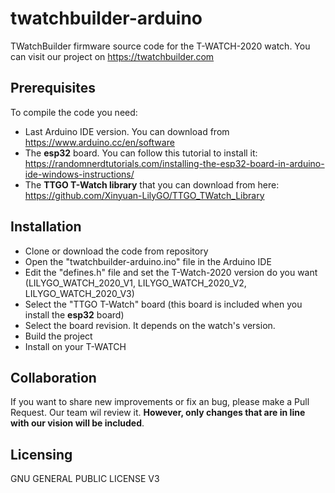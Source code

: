 # twatchbuilder-arduino

TWatchBuilder firmware source code for the T-WATCH-2020 watch. You can visit our project on https://twatchbuilder.com

## Prerequisites
To compile the code you need:
- Last Arduino IDE version. You can download from https://www.arduino.cc/en/software
- The **esp32** board. You can follow this tutorial to install it: https://randomnerdtutorials.com/installing-the-esp32-board-in-arduino-ide-windows-instructions/
- The **TTGO T-Watch library** that you can download from here: https://github.com/Xinyuan-LilyGO/TTGO_TWatch_Library

## Installation
- Clone or download the code from repository
- Open the "twatchbuilder-arduino.ino" file in the Arduino IDE
- Edit the "defines.h" file and set the T-Watch-2020 version do you want (LILYGO_WATCH_2020_V1, LILYGO_WATCH_2020_V2, LILYGO_WATCH_2020_V3)
- Select the "TTGO T-Watch" board (this board is included when you install the **esp32** board)
- Select the board revision. It depends on the watch's version.
- Build the project
- Install on your T-WATCH

## Collaboration
If you want to share new improvements or fix an bug, please make a Pull Request. Our team wil review it. **However, only changes that are in line with our vision will be included**.

## Licensing
GNU GENERAL PUBLIC LICENSE V3